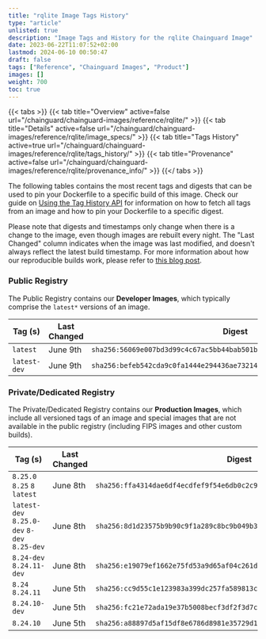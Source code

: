 ```yaml
---
title: "rqlite Image Tags History"
type: "article"
unlisted: true
description: "Image Tags and History for the rqlite Chainguard Image"
date: 2023-06-22T11:07:52+02:00
lastmod: 2024-06-10 00:50:47
draft: false
tags: ["Reference", "Chainguard Images", "Product"]
images: []
weight: 700
toc: true
---
```


{{< tabs >}}
{{< tab title="Overview" active=false url="/chainguard/chainguard-images/reference/rqlite/" >}}
{{< tab title="Details" active=false url="/chainguard/chainguard-images/reference/rqlite/image_specs/" >}}
{{< tab title="Tags History" active=true url="/chainguard/chainguard-images/reference/rqlite/tags_history/" >}}
{{< tab title="Provenance" active=false url="/chainguard/chainguard-images/reference/rqlite/provenance_info/" >}}
{{</ tabs >}}

The following tables contains the most recent tags and digests that can be used to pin your Dockerfile to a specific build of this image. Check our guide on [Using the Tag History API](/chainguard/chainguard-images/using-the-tag-history-api/) for information on how to fetch all tags from an image and how to pin your Dockerfile to a specific digest.

Please note that digests and timestamps only change when there is a change to the image, even though images are rebuilt every night. The "Last Changed" column indicates when the image was last modified, and doesn't always reflect the latest build timestamp. For more information about how our reproducible builds work, please refer to [this blog post](https://www.chainguard.dev/unchained/reproducing-chainguards-reproducible-image-builds).

### Public Registry
The Public Registry contains our **Developer Images**, which typically comprise the `latest*` versions of an image.

| Tag (s)       | Last Changed | Digest                                                                    |
|---------------|--------------|---------------------------------------------------------------------------|
|  `latest`     | June 9th     | `sha256:56069e007bd3d99c4c67ac5bb44bab501b12d12c0d2dc07ec8b75325e5855d79` |
|  `latest-dev` | June 9th     | `sha256:befeb542cda9c0fa1444e294436ae7321427baad4636764515c7e1be90d45f59` |


### Private/Dedicated Registry
The Private/Dedicated Registry contains our **Production Images**, which include all versioned tags of an image and special images that are not available in the public registry (including FIPS images and other custom builds).

| Tag (s)                                       | Last Changed | Digest                                                                    |
|-----------------------------------------------|--------------|---------------------------------------------------------------------------|
|  `8.25.0` `8.25` `8` `latest`                 | June 8th     | `sha256:ffa4314dae6df4ecdfef9f54e6db0c2c93bd7fa8285bca814d0347bd50b1a70d` |
|  `latest-dev` `8.25.0-dev` `8-dev` `8.25-dev` | June 8th     | `sha256:8d1d23575b9b90c9f1a289c8bc9b049b37de1cc6b1f6bc5782faa07737ab78f2` |
|  `8.24-dev` `8.24.11-dev`                     | June 8th     | `sha256:e19079ef1662e75fd53a9d65af04c261d90385009b3af1596bdfd44f577522a0` |
|  `8.24` `8.24.11`                             | June 5th     | `sha256:cc9d55c1e123983a399dc257fa589813c4eb8c5e9fa34e36415719d59dc4d686` |
|  `8.24.10-dev`                                | June 5th     | `sha256:fc21e72ada19e37b5008becf3df2f3d7c0154ce513f65d5233ee3060d32c69db` |
|  `8.24.10`                                    | June 5th     | `sha256:a88897d5af15df8e6786d8981e35729d14711c67f7770fb9d98615342dca91a8` |

